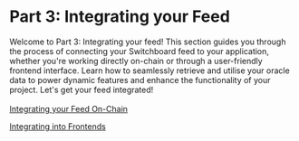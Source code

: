 # Part 3: Integrating your Feed

Welcome to Part 3: Integrating your feed! This section guides you through the process of connecting your Switchboard feed to your application, whether you're working directly on-chain or through a user-friendly frontend interface. Learn how to seamlessly retrieve and utilise your oracle data to power dynamic features and enhance the functionality of your project. Let's get your feed integrated!\
\
[Integrating your Feed On-Chain](integrating-your-feed-on-chain.md)

[Integrating into Frontends](integrating-into-frontends.md)
